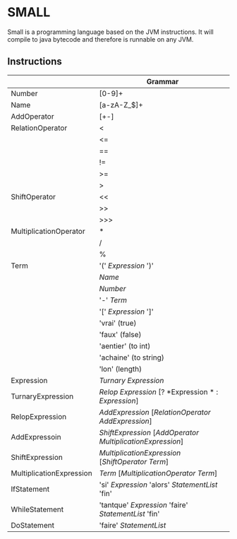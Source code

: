SMALL
=====

Small is a programming language based on the JVM instructions.
It will compile to java bytecode and therefore is runnable on any JVM.

Instructions
------------

| |Grammar|
|-|-------|
|Number | [0-9]+
|Name | [a-zA-Z_\$]+
|AddOperator | [+-]
|RelationOperator | <
| | <=
| | ==
| | !=
| | >=
| | >
| ShiftOperator | <<
| | >>
| | >>>
| MultiplicationOperator | *
| | /
| | %
|Term | '(' *Expression* ')'
| | *Name*
| | *Number*
| | '-' *Term*
| | '[' *Expression* ']'
| | 'vrai' (true)
| | 'faux' (false)
| | 'aentier' (to int)
| | 'achaine' (to string)
| | 'lon' (length)
|Expression | *Turnary Expression*
|TurnaryExpression | *Relop Expression* [? *Expression * : *Expression*]
|RelopExpression | *AddExpression* [*RelationOperator* *AddExpression*]
|AddExpressoin | *ShiftExpression* [*AddOperator* *MultiplicationExpression*]
|ShiftExpression | *MultiplicationExpression* [*ShiftOperator* *Term*]
|MultiplicationExpression | *Term* [*MultiplicationOperator* *Term*]
|IfStatement | 'si' *Expression* 'alors' *StatementList* 'fin'
|WhileStatement | 'tantque' *Expression* 'faire' *StatementList* 'fin'
|DoStatement | 'faire' *StatementList* 
